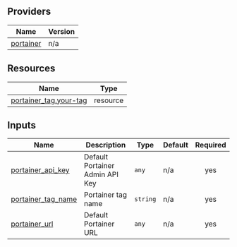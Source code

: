 <!-- BEGIN_TF_DOCS -->


## Providers

| Name | Version |
|------|---------|
| <a name="provider_portainer"></a> [portainer](#provider\_portainer) | n/a |

## Resources

| Name | Type |
|------|------|
| [portainer_tag.your-tag](https://registry.terraform.io/providers/portainer/portainer/latest/docs/resources/tag) | resource |

## Inputs

| Name | Description | Type | Default | Required |
|------|-------------|------|---------|:--------:|
| <a name="input_portainer_api_key"></a> [portainer\_api\_key](#input\_portainer\_api\_key) | Default Portainer Admin API Key | `any` | n/a | yes |
| <a name="input_portainer_tag_name"></a> [portainer\_tag\_name](#input\_portainer\_tag\_name) | Portainer tag name | `string` | n/a | yes |
| <a name="input_portainer_url"></a> [portainer\_url](#input\_portainer\_url) | Default Portainer URL | `any` | n/a | yes |
<!-- END_TF_DOCS -->